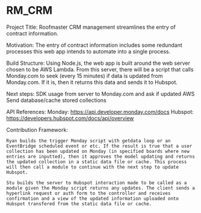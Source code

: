 # RM_CRM

Project Title:
    Roofmaster CRM management streamlines the entry of contract information.

Motivation:
    The entry of contract information includes some redundant processes this web app intends to automate into a single process.

Build Structure:
    Using Node.js, the web app is built around the web server chosen to be AWS Lambda. From this server, there will be a script that calls Monday.com to seek (every 15 minutes) if data is updated from Monday.com. If it is, then it returns this data and sends it to Hubspot. 

Next steps:
    SDK usage from server to Monday.com and ask if updated
    AWS Send database/cache stored collections

API References:
    Monday: https://api.developer.monday.com/docs
    Hubspot: https://developers.hubspot.com/docs/api/overview


Contribution Framework:
    
    Ryan builds the trigger Monday script with getdata loop or an EventBridge scheduled event or etc. If the result is true that a user collection has been updated on Monday (in specified boards where new entries are inputted), then it approves the model updating and returns the updated collection in a static data file or cache. This process will then call a module to continue with the next step to update Hubspot.
    
    Stu builds the server to Hubspot interaction made to be called as a module given the Monday script returns any updates. The client sends a hyperlink request or auth form to the controller and receives confirmation and a view of the updated information uploaded onto Hubspot transfered from the static data file or cache. 
